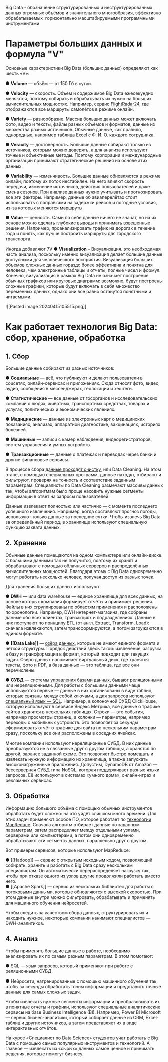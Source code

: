 
Big Data - обозначение структурированных и неструктурированных данных огромных объёмов и значительного многообразия, эффективно обрабатываемых 
горизонтально масштабируемыми программными инструментами
# Параметры больших данных и формула "V"

Основные характеристики Big Data (больших данных) определяют как шесть «V»:  
  
● **Volume** — объём — от 150 Гб в сутки.  
  
● **Velocity** — скорость. Объём и содержимое Big Data ежесекундно меняются, поэтому собирать и обрабатывать их нужно на больших вычислительных мощностях. Например, сервис [FlightRadar24](https://www.flightradar24.com/), где отображаются все маршруты самолётов в режиме онлайн.  
  
● **Variety** — разнообразие. Массив больших данных может включать фото, видео и тексты, файлы разных объёмов и форматов, данные из множества разных источников. Обычные данные, как правило, однородные, например таблица Excel с Ф. И. О. каждого сотрудника.  
  
● **Veracity** — достоверность. Большие данные собирают только из источников, которым можно доверять, а для анализа используют точные и объективные методы. Поэтому корпорации и международные организации принимают стратегические решения на основе этих данных.  
  
● **Variability** — изменчивость. Большие данные обновляются в режиме онлайн, поэтому их поток нестабилен. На него влияют скорость передачи, изменение источников, действия пользователей и даже смена сезонов. При анализе данных нужно учитывать и прогнозировать все эти факторы. Например, данные об авиаперелётах стоит использовать с поправками на задержки рейсов и погодные условия, из-за которых меняются маршруты.  
  
● **Value** — ценность. Сами по себе данные ничего не значат, но на их основе можно сделать глубокие выводы и принимать взвешенные решения. Например, проанализировать трафик на дорогах в течение года и понять, как лучше построить маршруты для городского транспорта.

Иногда добавляют 7V
● **Visualization** – Визуализация. это необходимая часть анализа, поскольку именно визуализация делает большие данные доступными для человеческого восприятия. Визуализация больших объемов сложных данных гораздо более эффективна и понятна для человека, чем электронные таблицы и отчеты, полные чисел и формул. Конечно, визуализация в рамках Big Data не означает построение обычных графиков или круговых диаграмм: возможно, будут построены сложные графики, которые будут включать в себя множество переменных данных, однако они все равно останутся понятными и читаемыми.

![[Pasted image 20240415105515.png]]




# Как работает технология Big Data: сбор, хранение, обработка

## 1. Сбор

Большие данные собирают из разных источников:  
  
● **Социальные** — всё, что публикуют и делают пользователи в соцсетях, онлайн-сервисах и приложениях. Сюда относят фото, видео, аудио, сообщения в мессенджерах, геолокации и хештеги.  
  
● **Статистические** — все данные от госорганов и исследовательских компаний о людях, животных, транспортных средствах, товарах и услугах, политических и экономических явлениях.  
  
● **Медицинские** — данные из электронных карт о медицинских показаниях, анализах, аппаратной диагностике, вакцинациях, историях болезней.  
  
● **Машинные** — записи с камер наблюдения, видеорегистраторов, систем управления и умных устройств.  
  
● **Транзакционные** — данные о платежах и переводах через банки и другие финансовые сервисы.  
  
В процессе сбора [данные проходят очистку](https://practicum.yandex.ru/blog/chto-takoe-ochistka-dannyh/), или Data Cleaning. На этом этапе, с помощью специальных программ, данные находят, отбирают и фильтруют, проверяя на точность и соответствие заданным параметрам. Специалисты по Data Cleaning размечают массивы данных так, чтобы алгоритмам было проще находить нужные сегменты информации в ответ на запросы пользователей.  
  
Данные извлекают полностью или частично — с момента последнего успешного извлечения. Например, когда составляют прогноз погоды, используют только данные за последние сутки. Чтобы извлечь Big Data за определённый период, в хранилище используют специальную функцию захвата данных.

## 2. Хранение

Обычные данные помещаются на одном компьютере или онлайн-диске. С большими данными так не получится, поэтому их хранят и обрабатывают с помощью облачных серверов и распределённых вычислительных мощностей. Благодаря этому с Big Data одновременно могут работать несколько человек, получая доступ из разных точек.  
  
Для хранения больших данных используют:  
  
● **DWH** — или data warehouse — единое хранилище для всех данных, на основе которых компания формирует отчёты и принимает решения. Файлы в них сгруппированы по областям применения и расположены по хронологии. Например, DWH интернет-магазина, где собраны данные обо всех клиентах, транзакциях и подразделениях. Данные в них поступают по [принципу ETL](https://practicum.yandex.ru/blog/chto-takoe-etl/) (от англ. Extract, Transform, Load): сначала извлекаются, затем трансформируются, а потом загружаются в едином формате.  

● **[[Data Lake]]** — [озёра данных](https://practicum.yandex.ru/blog/chto-takoe-ozera-dannyh/), которые не имеют единого формата и чёткой структуры. Порядок действий здесь такой: извлечение, загрузка в базу и трансформация в формат, который подходит для текущих задач. Озеро данных напоминает виртуальный диск, где хранятся тексты, фото и PDF, а база данных — это таблица, где все они перечислены.  
  
● **СУБД** — [системы управления базами данных](https://practicum.yandex.ru/blog/chto-takoe-subd/), бывают реляционными или нереляционными. Для работы с большими данными чаще используются первые — данные в них организованы в виде таблиц, которые связаны между собой ключами, а для запросов используют [специальный язык — SQL](https://practicum.yandex.ru/blog/chto-takoe-sql/). Например, в колоночной СУБД ClickHouse, которую используют в сервисе Яндекс Метрика, все данные о трафике сайтов хранятся в нескольких таблицах. Строки — это события, например просмотры страниц, а колонки — параметры, например переходы с мобильных устройств. Это позволяет за секунды сформировать отчёт о трафике для сайта по нескольким параметрам сразу, поскольку все они расположены в соседних ячейках.  
  
Многие компании используют нереляционные СУБД. В них данные преобразуются не в связанные друг с другом таблицы, а хранятся по другой, заранее заданной схеме. Это позволяет быстро помещать и извлекать нужную информацию из хранилища, а также запускать высоконагруженные приложения. Допустим, DynamoDB от Amazon — бессерверная СУБД типа NoSQL, которая поддерживает разные языки запросов. Её используют в системах «умного дома», онлайн-играх и рекламных сервисах.

## 3. Обработка

Информацию большого объёма с помощью обычных инструментов обработать будет сложно: на это уйдёт слишком много времени. Для этих задач применяют особое ПО, которое работает по [технологии MapReduce](https://practicum.yandex.ru/blog/gde-i-zachem-ispolzuetsya-hadoop/). Сначала алгоритм отбирает данные по заданным параметрам, затем распределяет между отдельными узлами, серверами или компьютерами, а потом они одновременно обрабатывают эти сегменты данных, параллельно друг с другом.  
  
Вот примеры сервисов, которые используют MapReduce:  
  
● [[Hadoop]] — сервис с открытым исходным кодом, позволяющий собирать, хранить и работать с Big Data сразу нескольким специалистам. Он автоматически перераспределяет нагрузку так, чтобы при отказе одного из узлов другие продолжили работать вместо него.  
● [[Apache Spark]] — сервис из нескольких библиотек для работы с потоковыми данными, которые обновляются с высокой скоростью. При этом данные внутри можно фильтровать, обрабатывать и применять для машинного обучения нейросетей.  
  
Чтобы следить за качеством сбора данных, структурировать их и находить нужное, некоторые компании нанимают специалистов — DWH-аналитиков.

## 4. Анализ

Чтобы применять большие данные в работе, необходимо анализировать их по самым разным параметрам. В этом помогают:  
  
● SQL — язык запросов, который применяют при работе с реляционными СУБД.  
  
● Нейросети, натренированные с помощью машинного обучения так, чтобы за секунды обработать тонны информации и представить точные данные для самых сложных задач.  
  
Чтобы извлекать нужные сегменты информации и преобразовывать их в понятные отчёты и графики, используют специальные аналитические сервисы на базе Business Intelligence (BI). Например, Power BI Microsoft — сервис бизнес-аналитики, который собирает данные из CRM, Excel-таблиц и других источников, а затем представляет их в виде интерактивных отчётов.  
  
На курсе «Специалист по Data Science» студентов учат работать с Big Data с помощью самых популярных инструментов и технологий. А главное — извлекать из «сырых» данных самое ценное и принимать решения, которые помогут бизнесу.
